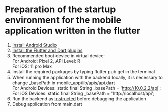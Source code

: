 # Preparation of the startup environment for the mobile application written in the flutter


1. [Install Android Studio](https://developer.android.com/studio/install/)
2. [Install the Flutter and Dart plugins](https://flutter.dev/docs/get-started/editor)
3. Recommended boot device in virtual device:  
For Android: Pixel 2, API Level: R  
For iOS: 11 pro Max  
4. Install the required packages by typing flutter pub get in the terminal
5. When running the application with the backend locally, it is necessary to change _basePath in mobile_app/lib/apis/api.dart  
For Android Devices: static final String _basePath = 'http://10.0.2.2/api';  
For iOS Devices: static final String _basePath = 'http://localhost/api';  
6. Run the backend as [instructed](https://github.com/measure-your-life-squad/measure-your-life/blob/develop/api_backend_server/README.md/) before debugging the application
7. Debug application from main.dart
